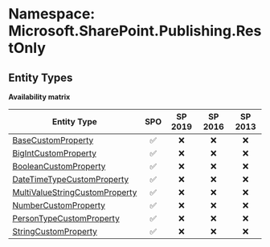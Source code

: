 # Namespace: Microsoft.SharePoint.Publishing.RestOnly

## Entity Types

**Availability matrix**

Entity Type | SPO | SP 2019 | SP 2016 | SP 2013
----------|:---:|:-------:|:-------:|:-------:
[BaseCustomProperty](./EntityTypes/BaseCustomProperty.md) | ✅ | ❌ | ❌ | ❌
[BigIntCustomProperty](./EntityTypes/BigIntCustomProperty.md) | ✅ | ❌ | ❌ | ❌
[BooleanCustomProperty](./EntityTypes/BooleanCustomProperty.md) | ✅ | ❌ | ❌ | ❌
[DateTimeTypeCustomProperty](./EntityTypes/DateTimeTypeCustomProperty.md) | ✅ | ❌ | ❌ | ❌
[MultiValueStringCustomProperty](./EntityTypes/MultiValueStringCustomProperty.md) | ✅ | ❌ | ❌ | ❌
[NumberCustomProperty](./EntityTypes/NumberCustomProperty.md) | ✅ | ❌ | ❌ | ❌
[PersonTypeCustomProperty](./EntityTypes/PersonTypeCustomProperty.md) | ✅ | ❌ | ❌ | ❌
[StringCustomProperty](./EntityTypes/StringCustomProperty.md) | ✅ | ❌ | ❌ | ❌